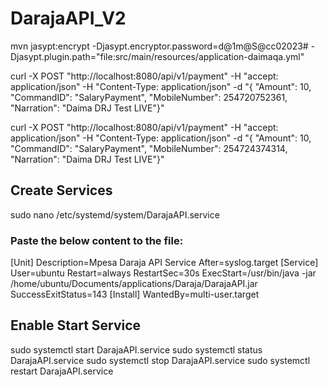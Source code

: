 # DarajaAPI_V2

mvn jasypt:encrypt -Djasypt.encryptor.password=d@1m@S@cc02023# -Djasypt.plugin.path="file:src/main/resources/application-daimaqa.yml"

curl -X POST "http://localhost:8080/api/v1/payment" -H "accept: application/json" -H "Content-Type: application/json" -d "{ \"Amount\": 10, \"CommandID\": \"SalaryPayment\", \"MobileNumber\": 254720752361, \"Narration\": \"Daima DRJ Test LIVE\"}"

curl -X POST "http://localhost:8080/api/v1/payment" -H "accept: application/json" -H "Content-Type: application/json" -d "{ \"Amount\": 10, \"CommandID\": \"SalaryPayment\", \"MobileNumber\": 254724374314, \"Narration\": \"Daima DRJ Test LIVE\"}"


## Create Services
sudo nano /etc/systemd/system/DarajaAPI.service
### Paste the below content to the file:
[Unit]
Description=Mpesa Daraja API Service
After=syslog.target
[Service]
User=ubuntu
Restart=always
RestartSec=30s
ExecStart=/usr/bin/java -jar /home/ubuntu/Documents/applications/Daraja/DarajaAPI.jar SuccessExitStatus=143
[Install]
WantedBy=multi-user.target


## Enable Start Service
sudo systemctl start DarajaAPI.service
sudo systemctl status DarajaAPI.service
sudo systemctl stop DarajaAPI.service
sudo systemctl restart DarajaAPI.service

